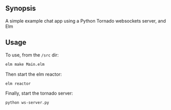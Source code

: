 ## Synopsis

A simple example chat app using a Python Tornado websockets server, and Elm

## Usage

To use, from the `/src` dir:

```bash
elm make Main.elm
```
Then start the elm reactor:
```bash
elm reactor
```
Finally, start the tornado server:
```bash
python ws-server.py
```
